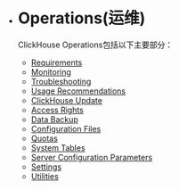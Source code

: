 - # Operations(运维)

  ClickHouse Operations包括以下主要部分：

  - [Requirements](requirements.md)
  - [Monitoring](monitoring.md)
  - [Troubleshooting](troubleshooting.md)
  - [Usage Recommendations](usage_recommendations.md)
  - [ClickHouse Update](clickhouse_update.md)
  - [Access Rights](access_rights.md)
  - [Data Backup](data_backup.md)
  - [Configuration Files](configuration_files.md)
  - [Quotas](quotas.md)
  - [System Tables](system_tables.md)
  - [Server Configuration Parameters](server_configuration_parameters.md)
  - [Settings](settings.md)
  - [Utilities](utilities.md)